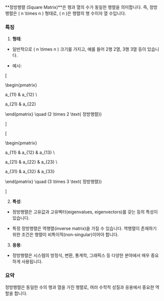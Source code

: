**정방행렬 (Square Matrix)**은 행과 열의 수가 동일한 행렬을 의미합니다. 즉, 정방행렬은 \( n \times n \) 형태로, \( n \)은 행렬의 행 수이자 열 수입니다.

### 특징

1. **형태**:

- 일반적으로 \( n \times n \) 크기를 가지고, 예를 들어 2행 2열, 3행 3열 등이 있습니다.

- 예시:

\[

\begin{pmatrix}

a_{11} & a_{12} \\

a_{21} & a_{22}

\end{pmatrix} \quad (2 \times 2 \text{ 정방행렬})

\]

\[

\begin{pmatrix}

a_{11} & a_{12} & a_{13} \\

a_{21} & a_{22} & a_{23} \\

a_{31} & a_{32} & a_{33}

\end{pmatrix} \quad (3 \times 3 \text{ 정방행렬})

\]

2. **특성**:

- 정방행렬은 고유값과 고유벡터(eigenvalues, eigenvectors)를 갖는 등의 특성이 있습니다.

- 특정 정방행렬은 역행렬(inverse matrix)을 가질 수 있습니다. 역행렬이 존재하기 위한 조건은 행렬이 비특이적(non-singular)이어야 합니다.

3. **응용**:

- 정방행렬은 시스템의 방정식, 변환, 통계학, 그래픽스 등 다양한 분야에서 매우 중요하게 사용됩니다.

### 요약

정방행렬은 동일한 수의 행과 열을 가진 행렬로, 여러 수학적 성질과 응용에서 중요한 역할을 합니다.